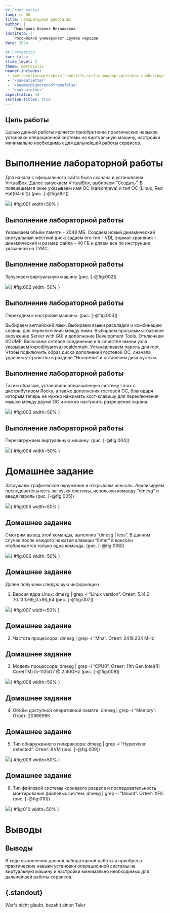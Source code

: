 ```yaml
---
## Front matter
lang: ru-RU
title: Лабораторная работа №1
author: |
	Подъярова Ксения Витальевна
institute: |
	Российский университет дружбы народов
date: 2024

## Formatting
toc: false
slide_level: 2
theme: metropolis
header-includes: 
 - \metroset{progressbar=frametitle,sectionpage=progressbar,numbering=fraction}
 - '\makeatletter'
 - '\beamer@ignorenonframefalse'
 - '\makeatother'
aspectratio: 43
section-titles: true
---
```


## Цель работы

Целью данной работы является приобретение практических навыков установки операционной системы на виртуальную машину, настройки минимально необходимых для дальнейшей работы сервисов.

# Выполнение лабораторной работы

Для начала с официального сайта была скачана и установлена VirtualBox.
Далее запускаем VirtualBox, выбираем “Создать”. В появившемся окне указываем имя ОС (kaleontjeva) и тип ОС (Linux, Red Hat(64-bit))  (рис. [-@fig:001])

![](image/1.jpg){ #fig:001 width=50% }

## Выполнение лабораторной работы

Указываем объём памяти - 2048 МБ. Создаем новый динамический виртуальный жёсткий диск: задаем его тип -
VDI, формат хранения - динамический и размер файла - 40 ГБ и длаем все по инструкции, указанной на ТУИС.

## Выполнение лабораторной работы

Запускаем виртуальную машину (рис. [-@fig:002])

![](image/2.jpg){ #fig:002 width=50% }

## Выполнение лабораторной работы

Переходим к настройке машины. (рис. [-@fig:003])

Выбираем английский язык. Выбираем языки раскладки и комбинацию клавиш для переключения между ними. Выбираем программы: базовое окружение Server with GUI и дополнение Development Tools. Отключаем KDUMP. Включаем сетевое соединение и в качестве имени узла указываем kvpodjhyarova.localdomain. Устанавливаем пароль для root. Чтобы подключить образ диска дополнений гостевой ОС, сначала удаляем устройство в разделе “Носители” и оставляем диск пустым. 

## Выполнение лабораторной работы

Таким образом, установили операционную систему Linux с дистрибутивом Rocky, а также дополнения гостевой ОС, благодаря которым теперь не нужно нажимать хост-клавишу для переключения мышки между двумя ОС и можно настроить разрешение экрана.

![](image/3.jpg){ #fig:003 width=50% }

## Выполнение лабораторной работы

Перезагружаем виртуальную машину. (рис. [-@fig:004])

![](image/4.jpg){ #fig:004 width=50% }

# Домашнее задание

Загружаем графическое окружение и открываем консоль. Анализируем последовательность загрузки системы, используя команду “dmesg” и введя пароль (рис. [-@fig:005])

![](image/5.jpg){ #fig:005 width=50% }

## Домашнее задание

Смотрим вывод этой команды, выполнив “dmesg | less”. В данном случае после каждого нажатия клавиши “Enter” в консоли отображается только одна команда. (рис. [-@fig:006])

![](image/6.jpg){ #fig:006 width=50% }

## Домашнее задание

Далее получаем следующую информацию
1. Версия ядра Linux: dmesg | grep -i “Linux version”. Ответ: 5.14.0- 70.13.1.el9_0.x86_64 (рис. [-@fig:007])

![](image/7.jpg){ #fig:007 width=50% }

## Домашнее задание

2. Частота процессора: dmesg | grep -i “Mhz”. Ответ: 2419.204 MHz

## Домашнее задание

3. Модель процессора: dmesg | grep -i “CPU0”. Ответ: 11th Gen Intel(R) Core(TM) i5-1135G7 @ 2.40GHz (рис. [-@fig:008])

![](image/8.jpg){ #fig:008 width=50% }

## Домашнее задание

4. Объём доступной оперативной памяти: dmesg | grep -i “Memory”. Ответ: 2096696K

## Домашнее задание

5. Тип обнаруженного гипервизора: dmesg | grep -i “Hypervisor detected”. Ответ: KVM (рис. [-@fig:009])

![](image/9.jpg){ #fig:009 width=50% }

## Домашнее задание

6. Тип файловой системы корневого раздела и последовательность монтирования файловых систем: dmesg | grep -i “Mount”. Ответ: XFS (рис. [-@fig:010])

![](image/10.jpg){ #fig:010 width=50% }

# Выводы

## Выводы

В ходе выполнения данной лабораторной работы я приобрела практические
навыки установки операционной системы на виртуальную машину и настройки
минимально необходимых для дальнейшей работы сервисов.


## {.standout}

Wer's nicht glaubt, bezahlt einen Taler
